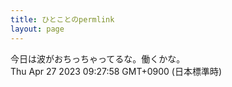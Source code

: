 ```yaml
---
title: ひとことのpermlink
layout: page
---
```

<div class="box" dt="1682555278362">
  今日は波がおちっちゃってるな。働くかな。
  <div class="content is-small">Thu Apr 27 2023 09:27:58 GMT+0900 (日本標準時)</div>
</div>